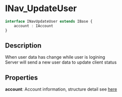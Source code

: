 # INav_UpdateUser

```typescript
interface INavUpdateUser extends IBase {
    account : IAccount
}
```

## Description

When user data has change while user is logining\
Server will send a new user data to update client status

## Properties

**account**: Account information, structure detail see [here](./../../database/Account.md)
